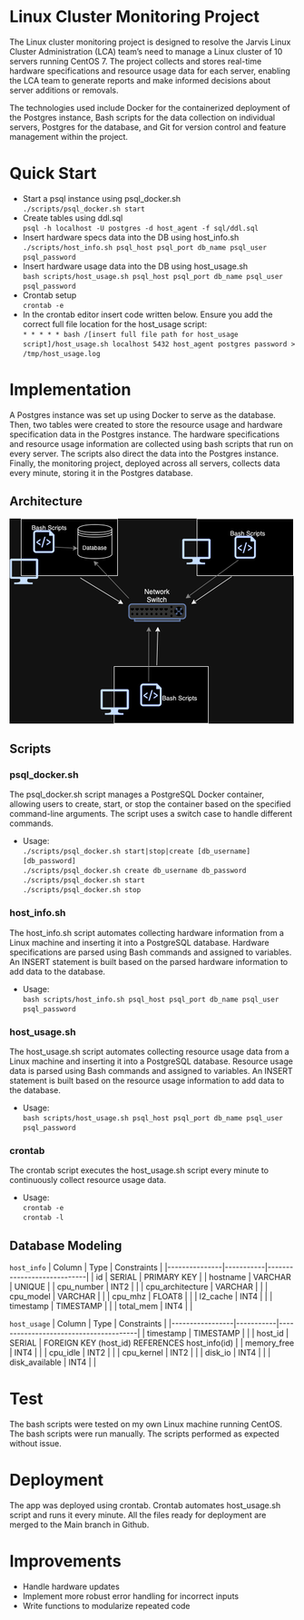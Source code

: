 # Linux Cluster Monitoring Project
The Linux cluster monitoring project is designed to resolve the Jarvis Linux Cluster Administration (LCA) team’s need to manage a Linux cluster of 10 servers running CentOS 7.
The project collects and stores real-time hardware specifications and resource usage data for each server, enabling the LCA team to generate reports and make informed decisions about server additions or removals.

The technologies used include Docker for the containerized deployment of the Postgres instance, Bash scripts for the data collection on individual servers, Postgres for the database, and Git for version control and feature management within the project.


# Quick Start
- Start a psql instance using psql_docker.sh  
    `./scripts/psql_docker.sh start`  
- Create tables using ddl.sql  
    `psql -h localhost -U postgres -d host_agent -f sql/ddl.sql`  
- Insert hardware specs data into the DB using host_info.sh  
    `./scripts/host_info.sh psql_host psql_port db_name psql_user psql_password`  
- Insert hardware usage data into the DB using host_usage.sh  
    `bash scripts/host_usage.sh psql_host psql_port db_name psql_user psql_password`  
- Crontab setup  
    `crontab -e`  
- In the crontab editor insert code written below. Ensure you add the correct full file location for the host_usage script:  
    `* * * * * bash /[insert full file path for host_usage script]/host_usage.sh localhost 5432 host_agent postgres password > /tmp/host_usage.log`  

# Implementation
A Postgres instance was set up using Docker to serve as the database. Then, two tables were created to store the resource usage and hardware specification data in the Postgres instance. The hardware specifications and resource usage information are collected using bash scripts that run on every server. The scripts also direct the data into the Postgres instance. Finally, the monitoring project, deployed across all servers, collects data every minute, storing it in the Postgres database. 

## Architecture
![Cluster Diagram](./assets/cluster_diagram.drawio.png)

## Scripts
### psql_docker.sh
The psql_docker.sh script manages a PostgreSQL Docker container, allowing users to create, start, or stop the container based on the specified command-line arguments. The script uses a switch case to handle different commands.
- Usage:  
    `./scripts/psql_docker.sh start|stop|create [db_username][db_password]`  
    `./scripts/psql_docker.sh create db_username db_password`  
    `./scripts/psql_docker.sh start`  
    `./scripts/psql_docker.sh stop`  

### host_info.sh
The host_info.sh script automates collecting hardware information from a Linux machine and inserting it into a PostgreSQL database. Hardware specifications are parsed using Bash commands and assigned to variables. An INSERT statement is built based on the parsed hardware information to add data to the database.
- Usage:  
    `bash scripts/host_info.sh psql_host psql_port db_name psql_user psql_password`  
    
### host_usage.sh
The host_usage.sh script automates collecting resource usage data from a Linux machine and inserting it into a PostgreSQL database. Resource usage data is parsed using Bash commands and assigned to variables. An INSERT statement is built based on the resource usage information to add data to the database.
- Usage:  
    `bash scripts/host_usage.sh psql_host psql_port db_name psql_user psql_password`  

### crontab
The crontab script executes the host_usage.sh script every minute to continuously collect resource usage data.
- Usage:  
    `crontab -e`  
    `crontab -l`  

## Database Modeling
`host_info`
| Column        | Type      | Constraints                |
|---------------|-----------|----------------------------|
| id            | SERIAL    | PRIMARY KEY                |
| hostname      | VARCHAR   | UNIQUE                     |
| cpu_number    | INT2      |                            |
| cpu_architecture | VARCHAR |                            |
| cpu_model     | VARCHAR   |                            |
| cpu_mhz       | FLOAT8    |                            |
| l2_cache      | INT4      |                            |
| timestamp     | TIMESTAMP |                            |
| total_mem     | INT4      |                            |


`host_usage`
| Column          | Type      | Constraints                           |
|-----------------|-----------|---------------------------------------|
| timestamp       | TIMESTAMP |                                       |
| host_id         | SERIAL    | FOREIGN KEY (host_id) REFERENCES host_info(id) |
| memory_free     | INT4      |                                       |
| cpu_idle        | INT2      |                                       |
| cpu_kernel      | INT2      |                                       |
| disk_io         | INT4      |                                       |
| disk_available  | INT4      |                                       |


# Test
The bash scripts were tested on my own Linux machine running CentOS. The bash scripts were run manually. The scripts performed as expected without issue.

# Deployment
The app was deployed using crontab. Crontab automates host_usage.sh script and runs it every minute. All the files ready for deployment are merged to the Main branch in Github.

# Improvements
- Handle hardware updates 
- Implement more robust error handling for incorrect inputs
- Write functions to modularize repeated code
